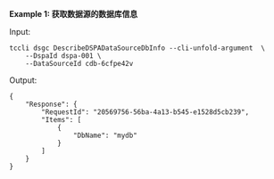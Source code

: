 **Example 1: 获取数据源的数据库信息**



Input: 

```
tccli dsgc DescribeDSPADataSourceDbInfo --cli-unfold-argument  \
    --DspaId dspa-001 \
    --DataSourceId cdb-6cfpe42v
```

Output: 
```
{
    "Response": {
        "RequestId": "20569756-56ba-4a13-b545-e1528d5cb239",
        "Items": [
            {
                "DbName": "mydb"
            }
        ]
    }
}
```

